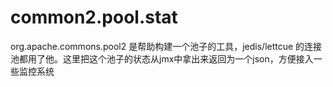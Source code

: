 # common2.pool.stat
org.apache.commons.pool2 是帮助构建一个池子的工具，jedis/lettcue 的连接池都用了他。这里把这个池子的状态从jmx中拿出来返回为一个json，方便接入一些监控系统

